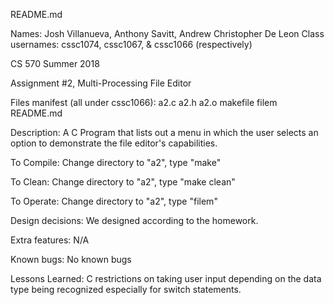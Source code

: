 README.md

Names: Josh Villanueva, Anthony Savitt, Andrew Christopher De Leon
Class usernames: cssc1074, cssc1067, & cssc1066 (respectively)

CS 570 Summer 2018

Assignment #2, Multi-Processing File Editor

Files manifest (all under cssc1066):
a2.c
a2.h
a2.o
makefile
filem
README.md

Description:
A C Program that lists out a menu in which the user selects an option to demonstrate the file editor's capabilities.

To Compile:
Change directory to "a2", type "make" 

To Clean:
Change directory to "a2", type "make clean" 

To Operate:
Change directory to "a2", type "filem" 

Design decisions:
We designed according to the homework.

Extra features:
N/A

Known bugs:
No known bugs

Lessons Learned:
C restrictions on taking user input depending on the data type being recognized especially for switch statements.
